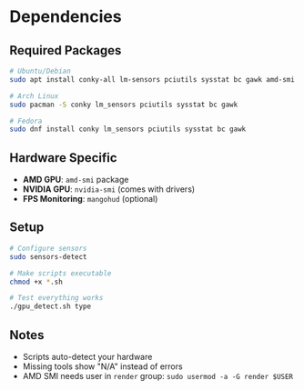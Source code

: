 # Dependencies

## Required Packages

```bash
# Ubuntu/Debian
sudo apt install conky-all lm-sensors pciutils sysstat bc gawk amd-smi

# Arch Linux
sudo pacman -S conky lm_sensors pciutils sysstat bc gawk

# Fedora
sudo dnf install conky lm_sensors pciutils sysstat bc gawk
```

## Hardware Specific

- **AMD GPU**: `amd-smi` package
- **NVIDIA GPU**: `nvidia-smi` (comes with drivers)
- **FPS Monitoring**: `mangohud` (optional)

## Setup

```bash
# Configure sensors
sudo sensors-detect

# Make scripts executable
chmod +x *.sh

# Test everything works
./gpu_detect.sh type
```

## Notes

- Scripts auto-detect your hardware
- Missing tools show "N/A" instead of errors
- AMD SMI needs user in `render` group: `sudo usermod -a -G render $USER`
